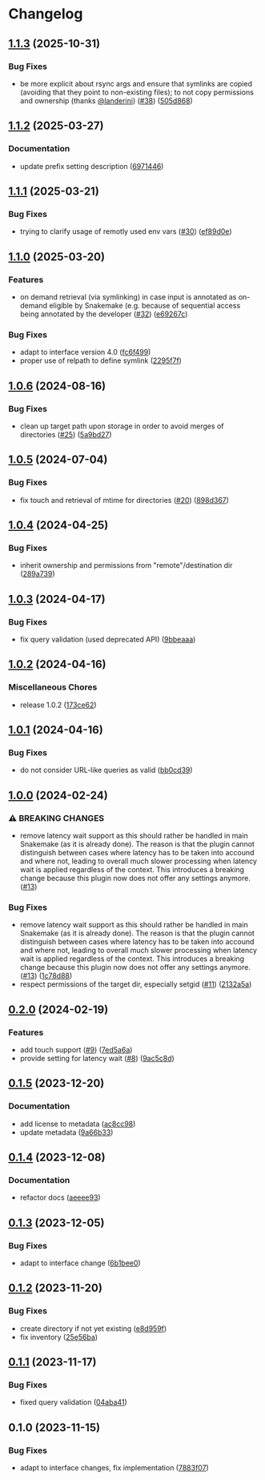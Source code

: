 # Changelog

## [1.1.3](https://github.com/snakemake/snakemake-storage-plugin-fs/compare/v1.1.2...v1.1.3) (2025-10-31)


### Bug Fixes

* be more explicit about rsync args and ensure that symlinks are copied (avoiding that they point to non-existing files); to not copy permissions and ownership (thanks [@landerini](https://github.com/landerini)) ([#38](https://github.com/snakemake/snakemake-storage-plugin-fs/issues/38)) ([505d868](https://github.com/snakemake/snakemake-storage-plugin-fs/commit/505d868ce10ada945167bad03db66e33d7becbfa))

## [1.1.2](https://github.com/snakemake/snakemake-storage-plugin-fs/compare/v1.1.1...v1.1.2) (2025-03-27)


### Documentation

* update prefix setting description ([6971446](https://github.com/snakemake/snakemake-storage-plugin-fs/commit/6971446cc0336ed9779a408afeb6969fb0c505c1))

## [1.1.1](https://github.com/snakemake/snakemake-storage-plugin-fs/compare/v1.1.0...v1.1.1) (2025-03-21)


### Bug Fixes

* trying to clarify usage of remotly used env vars ([#30](https://github.com/snakemake/snakemake-storage-plugin-fs/issues/30)) ([ef89d0e](https://github.com/snakemake/snakemake-storage-plugin-fs/commit/ef89d0e1bf8eab95cc07b2cfb0c7959a8b96cbc6))

## [1.1.0](https://github.com/snakemake/snakemake-storage-plugin-fs/compare/v1.0.6...v1.1.0) (2025-03-20)


### Features

* on demand retrieval (via symlinking) in case input is annotated as on-demand eligible by Snakemake (e.g. because of sequential access being annotated by the developer ([#32](https://github.com/snakemake/snakemake-storage-plugin-fs/issues/32)) ([e69267c](https://github.com/snakemake/snakemake-storage-plugin-fs/commit/e69267c52dcac00f801881c5c9578b04ca93180e))


### Bug Fixes

* adapt to interface	version	4.0 ([fc6f499](https://github.com/snakemake/snakemake-storage-plugin-fs/commit/fc6f499658bd8e459acf7f21a01acd9f0bbfebf6))
* proper use of relpath to define symlink ([2295f7f](https://github.com/snakemake/snakemake-storage-plugin-fs/commit/2295f7fdcbebaef9ae523fcca3a0bf6dcd356eb7))

## [1.0.6](https://github.com/snakemake/snakemake-storage-plugin-fs/compare/v1.0.5...v1.0.6) (2024-08-16)


### Bug Fixes

* clean up target path upon storage in order to avoid merges of directories ([#25](https://github.com/snakemake/snakemake-storage-plugin-fs/issues/25)) ([5a9bd27](https://github.com/snakemake/snakemake-storage-plugin-fs/commit/5a9bd27a40377b0cadfc51fd576ae98c9ee06668))

## [1.0.5](https://github.com/snakemake/snakemake-storage-plugin-fs/compare/v1.0.4...v1.0.5) (2024-07-04)


### Bug Fixes

* fix touch and retrieval of mtime for directories ([#20](https://github.com/snakemake/snakemake-storage-plugin-fs/issues/20)) ([898d367](https://github.com/snakemake/snakemake-storage-plugin-fs/commit/898d367ddff01282ab0808a66e7d5fe086272b2e))

## [1.0.4](https://github.com/snakemake/snakemake-storage-plugin-fs/compare/v1.0.3...v1.0.4) (2024-04-25)


### Bug Fixes

* inherit ownership and permissions from "remote"/destination dir ([289a739](https://github.com/snakemake/snakemake-storage-plugin-fs/commit/289a73974b60cf5b6d02c1bc50894e7bc8521478))

## [1.0.3](https://github.com/snakemake/snakemake-storage-plugin-fs/compare/v1.0.2...v1.0.3) (2024-04-17)


### Bug Fixes

* fix query validation (used deprecated API) ([9bbeaaa](https://github.com/snakemake/snakemake-storage-plugin-fs/commit/9bbeaaa302683fc08b15c27f1de5b4ab4492f2aa))

## [1.0.2](https://github.com/snakemake/snakemake-storage-plugin-fs/compare/v1.0.1...v1.0.2) (2024-04-16)


### Miscellaneous Chores

* release 1.0.2 ([173ce62](https://github.com/snakemake/snakemake-storage-plugin-fs/commit/173ce62626d49f17fb99fc94519ec981339ffc1e))

## [1.0.1](https://github.com/snakemake/snakemake-storage-plugin-fs/compare/v1.0.0...v1.0.1) (2024-04-16)


### Bug Fixes

* do not consider URL-like queries as valid ([bb0cd39](https://github.com/snakemake/snakemake-storage-plugin-fs/commit/bb0cd390ac288600f61ed4fb7236b8dc2bfdbc03))

## [1.0.0](https://github.com/snakemake/snakemake-storage-plugin-fs/compare/v0.2.0...v1.0.0) (2024-02-24)


### ⚠ BREAKING CHANGES

* remove latency wait support as this should rather be handled in main Snakemake (as it is already done). The reason is that the plugin cannot distinguish between cases where latency has to be taken into accound and where not, leading to overall much slower processing when latency wait is applied regardless of the context. This introduces a breaking change because this plugin now does not offer any settings anymore. ([#13](https://github.com/snakemake/snakemake-storage-plugin-fs/issues/13))

### Bug Fixes

* remove latency wait support as this should rather be handled in main Snakemake (as it is already done). The reason is that the plugin cannot distinguish between cases where latency has to be taken into accound and where not, leading to overall much slower processing when latency wait is applied regardless of the context. This introduces a breaking change because this plugin now does not offer any settings anymore. ([#13](https://github.com/snakemake/snakemake-storage-plugin-fs/issues/13)) ([1c78d88](https://github.com/snakemake/snakemake-storage-plugin-fs/commit/1c78d880925ad1af08195d4035028a9117755551))
* respect permissions of the target dir, especially setgid ([#11](https://github.com/snakemake/snakemake-storage-plugin-fs/issues/11)) ([2132a5a](https://github.com/snakemake/snakemake-storage-plugin-fs/commit/2132a5a845f865fd076235620f8e2a91a2300206))

## [0.2.0](https://github.com/snakemake/snakemake-storage-plugin-fs/compare/v0.1.5...v0.2.0) (2024-02-19)


### Features

* add touch support ([#9](https://github.com/snakemake/snakemake-storage-plugin-fs/issues/9)) ([7ed5a6a](https://github.com/snakemake/snakemake-storage-plugin-fs/commit/7ed5a6a5a6d4208124f946ae9269e72ab0d9e509))
* provide setting for latency wait ([#8](https://github.com/snakemake/snakemake-storage-plugin-fs/issues/8)) ([9ac5c8d](https://github.com/snakemake/snakemake-storage-plugin-fs/commit/9ac5c8ddc89d6a35c36dc991bdc24f1965f42a16))

## [0.1.5](https://github.com/snakemake/snakemake-storage-plugin-fs/compare/v0.1.4...v0.1.5) (2023-12-20)


### Documentation

* add license to metadata ([ac8cc98](https://github.com/snakemake/snakemake-storage-plugin-fs/commit/ac8cc9893590f59d45d2f9b3bbd1660dd5f9fd55))
* update metadata ([9a66b33](https://github.com/snakemake/snakemake-storage-plugin-fs/commit/9a66b3341fdbd58aa1211da2f8f0de0cd0057b4c))

## [0.1.4](https://github.com/snakemake/snakemake-storage-plugin-fs/compare/v0.1.3...v0.1.4) (2023-12-08)


### Documentation

* refactor docs ([aeeee93](https://github.com/snakemake/snakemake-storage-plugin-fs/commit/aeeee9331ae1910e8c4d0a1d76d835043fbfb9f5))

## [0.1.3](https://github.com/snakemake/snakemake-storage-plugin-fs/compare/v0.1.2...v0.1.3) (2023-12-05)


### Bug Fixes

* adapt to interface change ([6b1bee0](https://github.com/snakemake/snakemake-storage-plugin-fs/commit/6b1bee0174f8157a85751fe4ce405890168f474e))

## [0.1.2](https://github.com/snakemake/snakemake-storage-plugin-fs/compare/v0.1.1...v0.1.2) (2023-11-20)


### Bug Fixes

* create directory if not yet existing ([e8d959f](https://github.com/snakemake/snakemake-storage-plugin-fs/commit/e8d959faeea27face12dcb785679cfc7fa45595d))
* fix inventory ([25e56ba](https://github.com/snakemake/snakemake-storage-plugin-fs/commit/25e56ba4b4b5edf44c7838915b3b6ea6f2c95bb8))

## [0.1.1](https://github.com/snakemake/snakemake-storage-plugin-fs/compare/v0.1.0...v0.1.1) (2023-11-17)


### Bug Fixes

* fixed query validation ([04aba41](https://github.com/snakemake/snakemake-storage-plugin-fs/commit/04aba41f4ec858cae4692de3eb8f36077a7ee4f7))

## 0.1.0 (2023-11-15)


### Bug Fixes

* adapt to interface changes, fix implementation ([7883f07](https://github.com/snakemake/snakemake-storage-plugin-fs/commit/7883f078edc4a441c317a14cf0cc63499e2af9b3))
